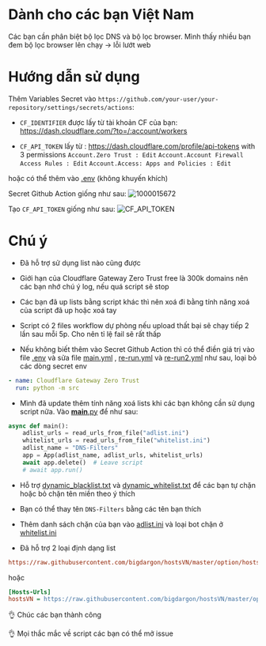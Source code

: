 # Dành cho các bạn Việt Nam

Các bạn cần phân biệt bộ lọc DNS và bộ lọc browser. Mình thấy nhiều bạn đem bộ lọc browser lên chạy -> lỗi lướt web

# Hướng dẫn sử dụng

Thêm Variables Secret vào 
`https://github.com/your-user/your-repository/settings/secrets/actions`:

* `CF_IDENTIFIER` được lấy từ tài khoản CF của bạn: https://dash.cloudflare.com/?to=/:account/workers

* `CF_API_TOKEN` lấy từ : https://dash.cloudflare.com/profile/api-tokens with 3 permissions `Account.Zero Trust : Edit` `Account.Account Firewall Access Rules : Edit` `Account.Access: Apps and Policies : Edit`

hoặc có thể thêm vào [.env](./docs/.env) (không khuyến khích)

Secret Github Action giống như sau:
![1000015672](https://github.com/luxysiv/Cloudflare-Gateway-Pihole/assets/46205571/6bd7f41d-0ca5-4944-95d3-d41dfd913c60)

Tạo `CF_API_TOKEN` giống như sau:
![CF_API_TOKEN](https://github.com/luxysiv/Cloudflare-Gateway-Pihole/assets/46205571/a5b90438-26cc-49ae-9a55-5409a90b683f)

# Chú ý 

* Đã hỗ trợ sử dụng list nào cũng được 

* Giới hạn của Cloudflare Gateway Zero Trust free là 300k domains nên các bạn nhớ chú ý log, nếu quá script sẽ stop

* Các bạn đã up lists bằng script khác thì nên xoá đi bằng tính năng xoá của script đã up hoặc xoá tay

* Script có 2 files workflow dự phòng nếu upload thất bại sẽ chạy tiếp 2 lần sau mỗi 5p. Cho nên tỉ lệ fail sẽ rất thấp

* Nếu không biết thêm vào Secret Github Action thì có thể điền giá trị vào file [.env](.env) và sửa file [main.yml](.github/workflows/main.yml) , [re-run.yml](.github/workflows/re-run.yml) và [re-run2.yml](.github/workflows/re-run2.yml) như sau, loại bỏ các dòng secret env
```yml
- name: Cloudflare Gateway Zero Trust 
  run: python -m src 
```

* Mình đã update thêm tính năng xoá lists khi các bạn không cần sử dụng script nữa. Vào [__main__.py](src/__main__.py) để như sau:

```python
async def main():
    adlist_urls = read_urls_from_file("adlist.ini")
    whitelist_urls = read_urls_from_file("whitelist.ini")
    adlist_name = "DNS-Filters"
    app = App(adlist_name, adlist_urls, whitelist_urls)
    await app.delete()  # Leave script
    # await app.run()
```

* Hỗ trợ [dynamic_blacklist.txt](./lists/dynamic_blacklist.txt) và [dynamic_whitelist.txt](./lists/dynamic_whitelist.txt) để các bạn tự chặn hoặc bỏ chặn tên miền theo ý thích 

* Bạn có thể thay tên `DNS-Filters` bằng các tên bạn thích 

* Thêm danh sách chặn của bạn vào [adlist.ini](./lists/adlist.ini) và loại bot chặn ở [whitelist.ini](./lists/whitelist.ini)

* Đã hỗ trợ 2 loại định dạng list

```ini
https://raw.githubusercontent.com/bigdargon/hostsVN/master/option/hosts-VN
```
hoặc
```ini
[Hosts-Urls]
hostsVN = https://raw.githubusercontent.com/bigdargon/hostsVN/master/option/hosts-VN
```


👌 Chúc các bạn thành công 

👌 Mọi thắc mắc về script các bạn có thể mở issue

